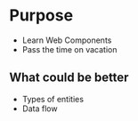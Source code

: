 # Purpose
* Learn Web Components
* Pass the time on vacation

## What could be better
* Types of entities
* Data flow
